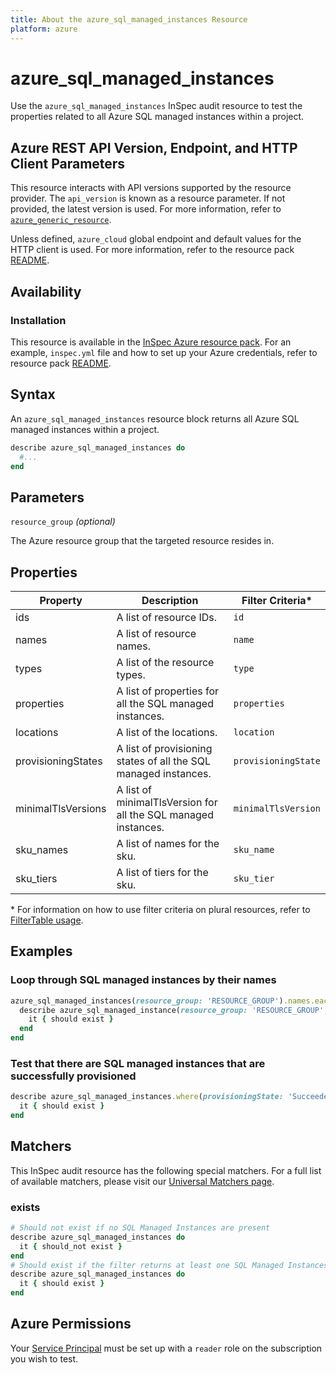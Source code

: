 ```yaml
---
title: About the azure_sql_managed_instances Resource
platform: azure
---
```


# azure_sql_managed_instances

Use the `azure_sql_managed_instances` InSpec audit resource to test the properties related to all Azure SQL managed instances within a project.

## Azure REST API Version, Endpoint, and HTTP Client Parameters

This resource interacts with API versions supported by the resource provider. The `api_version` is known as a resource parameter. If not provided, the latest version is used. For more information, refer to [`azure_generic_resource`](azure_generic_resource.md).

Unless defined, `azure_cloud` global endpoint and default values for the HTTP client is used. For more information, refer to the resource pack [README](../../README.md).

## Availability

### Installation

This resource is available in the [InSpec Azure resource pack](https://github.com/inspec/inspec-azure). For an example, `inspec.yml` file and how to set up your Azure credentials, refer to resource pack [README](../../README.md#Service-Principal).

## Syntax

An `azure_sql_managed_instances` resource block returns all Azure SQL managed instances within a project.

```ruby
describe azure_sql_managed_instances do
  #...
end
```

## Parameters

`resource_group` _(optional)_

The Azure resource group that the targeted resource resides in.

## Properties

|Property                        | Description                                                            | Filter Criteria<superscript>*</superscript> |
|--------------------------------|------------------------------------------------------------------------|------------------|
| ids                            | A list of resource IDs.                                                | `id`             |
| names                          | A list of resource names.                                              | `name`           |
| types                          | A list of the resource types.                                          | `type`           |
| properties                     | A list of properties for all the SQL managed instances.                | `properties`     |
| locations                      | A list of the locations.                                               | `location`       |
| provisioningStates             | A list of provisioning states of all the SQL managed instances.        | `provisioningState`|
| minimalTlsVersions             | A list of minimalTlsVersion for all the SQL managed instances.         | `minimalTlsVersion` |
| sku_names                      | A list of names for the sku.                                           | `sku_name`       |
| sku_tiers                      | A list of tiers for the sku.                                           | `sku_tier`       |

<superscript>*</superscript> For information on how to use filter criteria on plural resources, refer to [FilterTable usage](https://github.com/inspec/inspec/blob/master/dev-docs/filtertable-usage.md).

## Examples

### Loop through SQL managed instances by their names

```ruby
azure_sql_managed_instances(resource_group: 'RESOURCE_GROUP').names.each do |name|
  describe azure_sql_managed_instance(resource_group: 'RESOURCE_GROUP', name: name) do
    it { should exist }
  end
end
```

### Test that there are SQL managed instances that are successfully provisioned

```ruby
describe azure_sql_managed_instances.where(provisioningState: 'Succeeded') do
  it { should exist }
end
```

## Matchers

This InSpec audit resource has the following special matchers. For a full list of available matchers, please visit our [Universal Matchers page](https://www.inspec.io/docs/reference/matchers/).

### exists

```ruby
# Should not exist if no SQL Managed Instances are present
describe azure_sql_managed_instances do
  it { should_not exist }
end
# Should exist if the filter returns at least one SQL Managed Instances
describe azure_sql_managed_instances do
  it { should exist }
end
```

## Azure Permissions

Your [Service Principal](https://docs.microsoft.com/en-us/azure/azure-resource-manager/resource-group-create-service-principal-portal) must be set up with a `reader` role on the subscription you wish to test.
